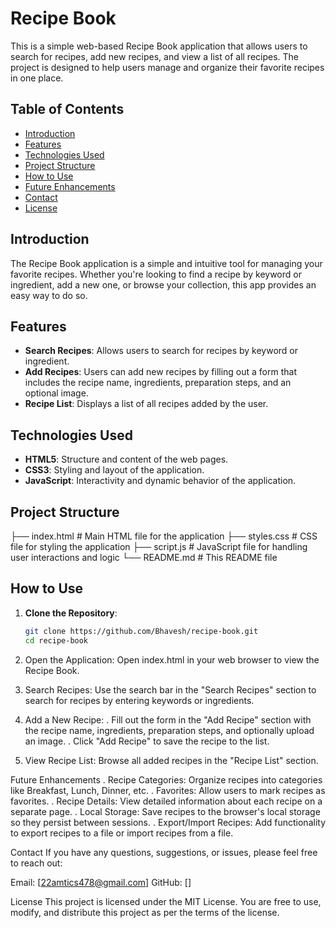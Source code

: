# Recipe Book

This is a simple web-based Recipe Book application that allows users to search for recipes, add new recipes, and view a list of all recipes. The project is designed to help users manage and organize their favorite recipes in one place.

## Table of Contents

- [Introduction](#introduction)
- [Features](#features)
- [Technologies Used](#technologies-used)
- [Project Structure](#project-structure)
- [How to Use](#how-to-use)
- [Future Enhancements](#future-enhancements)
- [Contact](#contact)
- [License](#license)

## Introduction

The Recipe Book application is a simple and intuitive tool for managing your favorite recipes. Whether you're looking to find a recipe by keyword or ingredient, add a new one, or browse your collection, this app provides an easy way to do so.

## Features

- **Search Recipes**: Allows users to search for recipes by keyword or ingredient.
- **Add Recipes**: Users can add new recipes by filling out a form that includes the recipe name, ingredients, preparation steps, and an optional image.
- **Recipe List**: Displays a list of all recipes added by the user.

## Technologies Used

- **HTML5**: Structure and content of the web pages.
- **CSS3**: Styling and layout of the application.
- **JavaScript**: Interactivity and dynamic behavior of the application.

## Project Structure

├── index.html # Main HTML file for the application ├── styles.css # CSS file for styling the application ├── script.js # JavaScript file for handling user interactions and logic └── README.md # This README file
## How to Use

1. **Clone the Repository**:
   ```bash
   git clone https://github.com/Bhavesh/recipe-book.git
   cd recipe-book

2.  Open the Application:
    Open index.html in your web browser to view the Recipe Book.

3. Search Recipes:
   Use the search bar in the "Search Recipes" section to search for recipes by entering keywords or ingredients.

4. Add a New Recipe:
  . Fill out the form in the "Add Recipe" section with the recipe name, ingredients, preparation steps, and optionally upload an image.
  . Click "Add Recipe" to save the recipe to the list.

5. View Recipe List:
Browse all added recipes in the "Recipe List" section.

Future Enhancements
 . Recipe Categories: Organize recipes into categories like Breakfast, Lunch, Dinner, etc.
 . Favorites: Allow users to mark recipes as favorites.
 . Recipe Details: View detailed information about each recipe on a separate page.
 . Local Storage: Save recipes to the browser's local storage so they persist between sessions.
 . Export/Import Recipes: Add functionality to export recipes to a file or import recipes from a file.

Contact
If you have any questions, suggestions, or issues, please feel free to reach out:

Email: [22amtics478@gmail.com]
GitHub: []

License
This project is licensed under the MIT License. You are free to use, modify, and distribute this project as per the terms of the license.


   

